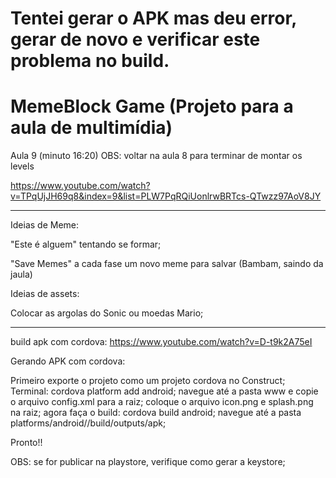 # Tentei gerar o APK mas deu error, gerar de novo e verificar este problema no build.

# MemeBlock Game (Projeto para a aula de multimídia)

Aula 9 (minuto 16:20)
OBS: voltar na aula 8 para terminar de montar os levels

https://www.youtube.com/watch?v=TPqUjJH69q8&index=9&list=PLW7PqRQiUonlrwBRTcs-QTwzz97AoV8JY

--------------------------------------------------
Ideias de Meme:

"Este é alguem" tentando se formar;

"Save Memes" a cada fase um novo meme para salvar (Bambam, saindo da jaula)

Ideias de assets:

Colocar as argolas do Sonic ou moedas Mario;

---------------------------------------------------

build apk com cordova:
https://www.youtube.com/watch?v=D-t9k2A75eI

Gerando APK com cordova:

Primeiro exporte o projeto como um projeto cordova no Construct;
Terminal: cordova platform add android;
navegue até a pasta www e copie o arquivo config.xml para a raiz;
coloque o arquivo icon.png e splash.png na raiz;
agora faça o build: cordova build android;
navegue até a pasta platforms/android//build/outputs/apk;

Pronto!!



OBS: se for publicar na playstore, verifique como gerar a keystore;
